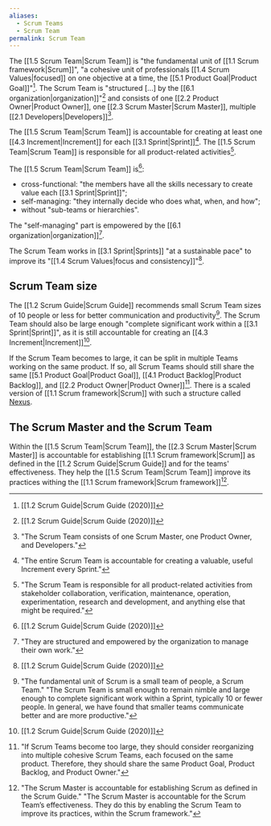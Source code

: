 ```yaml
---
aliases:
  - Scrum Teams
  - Scrum Team
permalink: Scrum Team
---
```

The [[1.5 Scrum Team|Scrum Team]] is "the fundamental unit of [[1.1 Scrum framework|Scrum]]", "a cohesive unit of professionals [[1.4 Scrum Values|focused]] on one objective at a time, the [[5.1 Product Goal|Product Goal]]"[^scrum-guide-2020]. The Scrum Team is "structured [...] by the [[6.1 organization|organization]]"[^scrum-guide-2020] and consists of one [[2.2 Product Owner|Product Owner]], one [[2.3 Scrum Master|Scrum Master]], multiple [[2.1 Developers|Developers]][^scrum-team-definition].

[^scrum-team-definition]: "The Scrum Team consists of one Scrum Master, one Product Owner, and Developers."[^scrum-guide-2020]

The [[1.5 Scrum Team|Scrum Team]] is accountable for creating at least one [[4.3 Increment|Increment]] for each [[3.1 Sprint|Sprint]][^increment-sprint-accountability]. The [[1.5 Scrum Team|Scrum Team]] is responsible for all product-related activities[^scrum-team-responsibility].

[^increment-sprint-accountability]: "The entire Scrum Team is accountable for creating a valuable, useful Increment every Sprint."[^scrum-guide-2020]
[^scrum-team-responsibility]: "The Scrum Team is responsible for all product-related activities from stakeholder collaboration, verification, maintenance, operation, experimentation, research and development, and anything else that might be required."[^scrum-guide-2020]

The [[1.5 Scrum Team|Scrum Team]] is[^scrum-guide-2020]:
- cross-functional: "the members have all the skills necessary to create value each [[3.1 Sprint|Sprint]]";
- self-managing: "they internally decide who does what, when, and how";
- without "sub-teams or hierarchies".

The "self-managing" part is empowered by the [[6.1 organization|organization]][^organization-empowers-scrum-team].

[^organization-empowers-scrum-team]: "They are structured and empowered by the organization to manage their own work."

The Scrum Team works in [[3.1 Sprint|Sprints]] "at a sustainable pace" to improve its "[[1.4 Scrum Values|focus and consistency]]"[^scrum-guide-2020].
## Scrum Team size

The [[1.2 Scrum Guide|Scrum Guide]] recommends small Scrum Team sizes of 10 people or less for better communication and productivity[^small-scrum-teams]. The Scrum Team should also be large enough "complete significant work within a [[3.1 Sprint|Sprint]]", as it is still accountable for creating an [[4.3 Increment|Increment]][^scrum-guide-2020].

If the Scrum Team becomes to large, it can be split in multiple Teams working on the same product. If so, all Scrum Teams should still share the same [[5.1 Product Goal|Product Goal]], [[4.1 Product Backlog|Product Backlog]], and [[2.2 Product Owner|Product Owner]][^multiple-scrum-teams]. There is a scaled version of [[1.1 Scrum framework|Scrum]] with such a structure called [Nexus](https://www.scrum.org/resources/nexus-guide).

[^small-scrum-teams]: "The fundamental unit of Scrum is a small team of people, a Scrum Team." "The Scrum Team is small enough to remain nimble and large enough to complete significant work within a Sprint, typically 10 or fewer people. In general, we have found that smaller teams communicate better and are more productive."[^scrum-guide-2020]
[^multiple-scrum-teams]: "If Scrum Teams become too large, they should consider reorganizing into multiple cohesive Scrum Teams, each focused on the same product. Therefore, they should share the same Product Goal, Product Backlog, and Product Owner."[^scrum-guide-2020]
## The Scrum Master and the Scrum Team

Within the [[1.5 Scrum Team|Scrum Team]], the [[2.3 Scrum Master|Scrum Master]] is accountable for establishing [[1.1 Scrum framework|Scrum]] as defined in the [[1.2 Scrum Guide|Scrum Guide]] and for the teams' effectiveness. They help the [[1.5 Scrum Team|Scrum Team]] improve its practices withing the [[1.1 Scrum framework|Scrum framework]][^scrum-master-team-accountable].

[^scrum-master-team-accountable]: "The Scrum Master is accountable for establishing Scrum as defined in the Scrum Guide." "The Scrum Master is accountable for the Scrum Team’s effectiveness. They do this by enabling the Scrum Team to improve its practices, within the Scrum framework."[^scrum-guide-2020]



[^scrum-guide-2020]: [[1.2 Scrum Guide|Scrum Guide (2020)]]